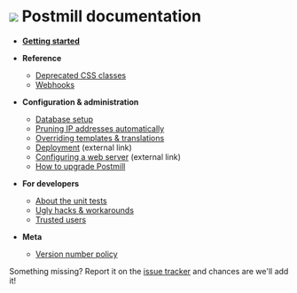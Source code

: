# ![](assets/postmill-128.png) Postmill documentation

* **[Getting started](../README.md#getting-started)**

* **Reference**

    * [Deprecated CSS classes](deprecated-css-classes.md)
    * [Webhooks](webhooks.md)

* **Configuration & administration**

    * [Database setup](database-setup.md)
    * [Pruning IP addresses automatically](pruning-ips.md)
    * [Overriding templates & translations](overrides.md)
    * [Deployment][deploy] (external link)
    * [Configuring a web server][web server] (external link)
    * [How to upgrade Postmill](upgrading.md)

* **For developers**
    * [About the unit tests](about-the-unit-tests.md)
    * [Ugly hacks & workarounds](workarounds.md)
    * [Trusted users](trusted_users.md)

* **Meta**
    * [Version number policy](version-policy.md)

Something missing? Report it on the [issue tracker][issues] and chances are
we'll add it!


[deploy]: https://symfony.com/doc/4.1/deployment.html
[web server]: https://symfony.com/doc/4.1/setup/web_server_configuration.html
[issues]: https://gitlab.com/edgyemma/Postmill/issues
